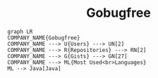 <h1 align="center">Gobugfree</h1>

```mermaid
graph LR
COMPANY_NAME{Gobugfree}
COMPANY_NAME ---> U{Users} ---> UN[2]
COMPANY_NAME ---> R{Repositories} ---> RN[2]
COMPANY_NAME ---> G{Gists} ---> GN[27]
COMPANY_NAME ---> ML{Most Used<br>Languages}
ML --> Java[Java]
```

